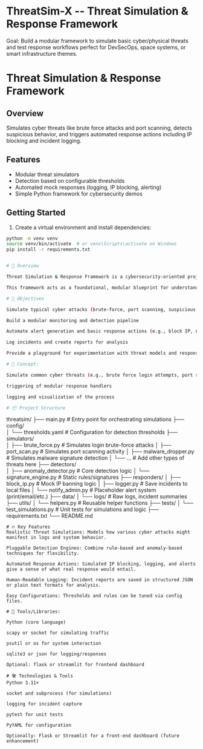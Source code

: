 # ThreatSim-X -- Threat Simulation & Response Framework
Goal: Build a modular framework to simulate basic cyber/physical threats and test response workflows perfect for DevSecOps, space systems, or smart infrastructure themes.

# Threat Simulation & Response Framework

## Overview

Simulates cyber threats like brute force attacks and port scanning, detects suspicious behavior, and triggers automated response actions including IP blocking and incident logging.

## Features

- Modular threat simulators
- Detection based on configurable thresholds
- Automated mock responses (logging, IP blocking, alerting)
- Simple Python framework for cybersecurity demos

## Getting Started

1. Create a virtual environment and install dependencies:

```bash
python -m venv venv
source venv/bin/activate  # or venv\Scripts\activate on Windows
pip install -r requirements.txt


# 🚀 Overview

Threat Simulation & Response Framework is a cybersecurity-oriented project designed to simulate a variety of common network-based threats and demonstrate automated detection and response logic. The goal is to model how real-world security systems—such as Intrusion Detection Systems (IDS) or Security Information and Event Management (SIEM)—can behave in detecting and mitigating attacks.

This framework acts as a foundational, modular blueprint for understanding threat intelligence, system hardening, and incident response workflows in a controlled environment.

# 🎯 Objectives

Simulate typical cyber attacks (brute-force, port scanning, suspicious behavior, malware indicators)

Build a modular monitoring and detection pipeline

Automate alert generation and basic response actions (e.g., block IP, notify admin)

Log incidents and create reports for analysis

Provide a playground for experimentation with threat models and response logic

# 🧠 Concept:

Simulate common cyber threats (e.g., brute force login attempts, port scanning, malware signatures), and trigger mock responses such as alert logging, IP blocking, or incident reporting.

triggering of modular response handlers

logging and visualization of the process

# 📦 Project Structure
```
threatsim/
├── main.py                  # Entry point for orchestrating simulations
├── config/                 
│   └── thresholds.yaml      # Configuration for detection thresholds
├── simulators/             
│   ├── brute_force.py       # Simulates login brute-force attacks
│   ├── port_scan.py         # Simulates port scanning activity
│   ├── malware_dropper.py   # Simulates malware signature detection
│   └── ...                  # Add other types of threats here
├── detectors/              
│   ├── anomaly_detector.py  # Core detection logic
│   └── signature_engine.py  # Static rules/signatures
├── responders/
│   ├── block_ip.py          # Mock IP banning logic
│   ├── logger.py            # Save incidents to local files
│   └── notify_admin.py      # Placeholder alert system (print/email/etc.)
├── data/
│   └── logs/                # Raw logs, incident summaries
├── utils/
│   └── helpers.py           # Reusable helper functions
├── tests/
│   └── test_simulations.py  # Unit tests for simulations and logic
├── requirements.txt
└── README.md
```
# 🔥 Key Features
Realistic Threat Simulations: Models how various cyber attacks might manifest in logs and system behavior.

Pluggable Detection Engines: Combine rule-based and anomaly-based techniques for flexibility.

Automated Response Actions: Simulated IP blocking, logging, and alerts give a sense of what real response would entail.

Human-Readable Logging: Incident reports are saved in structured JSON or plain text formats for analysis.

Easy Configurations: Thresholds and rules can be tuned via config files.

# 🔧 Tools/Libraries:

Python (core language)

scapy or socket for simulating traffic

psutil or os for system interaction

sqlite3 or json for logging/responses

Optional: flask or streamlit for frontend dashboard

# 🛠 Technologies & Tools
Python 3.11+

socket and subprocess (for simulations)

logging for incident capture

pytest for unit tests

PyYAML for configuration

Optionally: Flask or Streamlit for a front-end dashboard (future enhancement)
